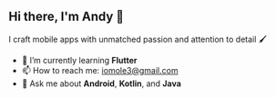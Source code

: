 ## Hi there, I'm Andy 👋
I craft mobile apps with unmatched passion and attention to detail 🖌️
- 🌱 I’m currently learning **Flutter**
- 📫 How to reach me: iomole3@gmail.com
- 💬 Ask me about **Android**, **Kotlin**, and **Java**

<!--
**andy-ife/andy-ife** is a ✨ _special_ ✨ repository because its `README.md` (this file) appears on your GitHub profile.

Here are some ideas to get you started:

- 🔭 I’m currently working on ...
- 🌱 I’m currently learning ...
- 👯 I’m looking to collaborate on ...
- 🤔 I’m looking for help with ...
- 💬 Ask me about ...
- 📫 How to reach me: ...
- 😄 Pronouns: ...
- ⚡ Fun fact: ...
-->
